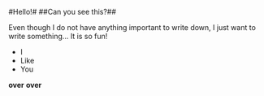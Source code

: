 #Hello!#
##Can you see this?##

Even though I do not have anything important to write down, I just want to write something...
It is so fun!


 - I 
 - Like 
 - You

**over** **over**
